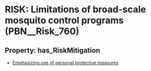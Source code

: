 # RISK: __Limitations of broad-scale mosquito control programs__ (PBN__Risk_760)

## Property: has_RiskMitigation

* [Emphasizing use of personal protective measures](PBN__RiskMitigation_1050)

